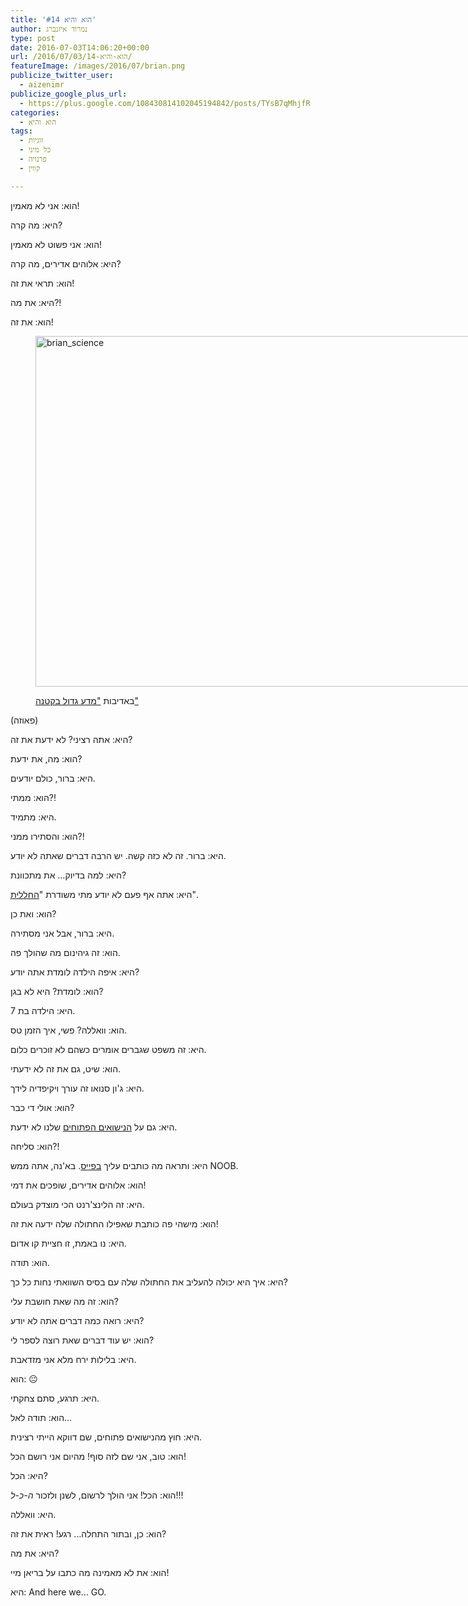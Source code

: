 ```yaml
---
title: 'הוא והיא #14'
author: נמרוד איזנברג
type: post
date: 2016-07-03T14:06:20+00:00
url: /2016/07/03/הוא-והיא-14/
featureImage: /images/2016/07/brian.png
publicize_twitter_user:
  - aizenimr
publicize_google_plus_url:
  - https://plus.google.com/108430814102045194842/posts/TYsB7qMhjfR
categories:
  - הוא והיא
tags:
  - זוגיות
  - כל מיני
  - פרנויה
  - קווין

---
```

הוא: אני לא מאמין!

היא: מה קרה?

הוא: אני פשוט לא מאמין!

היא: אלוהים אדירים, מה קרה?

הוא: תראי את זה!

היא: את מה?!

הוא: את זה!<figure id="attachment_1032" aria-describedby="caption-attachment-1032" style="width: 696px" class="wp-caption alignnone">

[<img decoding="async" loading="lazy" class="wp-image-1032 size-large" src="/images/2016/07/brian_science.jpg?w=696" alt="brian_science" width="696" height="561" srcset="/images/2016/07/brian_science.jpg 834w, /images/2016/07/brian_science-200x161.jpg 200w, /images/2016/07/brian_science-768x619.jpg 768w" sizes="(max-width: 696px) 100vw, 696px" />][1]<figcaption id="caption-attachment-1032" class="wp-caption-text">באדיבות ["מדע גדול בקטנה"][2]</figcaption></figure> 

(פאוזה)

היא: אתה רציני? לא ידעת את זה?

הוא: מה, את ידעת?

היא: ברור, כולם יודעים.

הוא: ממתי?!

היא: מתמיד.

הוא: והסתירו ממני?!

היא: ברור. זה לא כזה קשה. יש הרבה דברים שאתה לא יודע.

היא: למה בדיוק&#8230; את מתכוונת?

היא: אתה אף פעם לא יודע מתי משודרת "[החללית][3]".

הוא: ואת כן?

היא: ברור, אבל אני מסתירה.

הוא: זה גיהינום מה שהולך פה.

היא: איפה הילדה לומדת אתה יודע?

הוא: לומדת? היא לא בגן?

היא: הילדה בת 7.

הוא: וואללה? פשי, איך הזמן טס.

היא: זה משפט שגברים אומרים כשהם לא זוכרים כלום.

הוא: שיט, גם את זה לא ידעתי.

היא: ג'ון סנואו זה עורך ויקיפדיה לידך.

הוא: אולי די כבר?

היא: גם על [הנישואים הפתוחים][4] שלנו לא ידעת.

הוא: סליחה?!

היא: ותראה מה כותבים עליך [בפייס][5]. בא'נה, אתה ממש NOOB.

הוא: אלוהים אדירים, שופכים את דמי!

היא: זה הלינצ'רנט הכי מוצדק בעולם.

הוא: מישהי פה כותבת שאפילו החתולה שלה ידעה את זה!

היא: נו באמת, זו חציית קו אדום.

הוא: תודה.

היא: איך היא יכולה להעליב את החתולה שלה עם בסיס השוואתי נחות כל כך?

הוא: זה מה שאת חושבת עלי?

היא: רואה כמה דברים אתה לא יודע?

הוא: יש עוד דברים שאת רוצה לספר לי?

היא: בלילות ירח מלא אני מזדאבת.

הוא: 😐

היא: תרגע, סתם צחקתי.

הוא: תודה לאל&#8230;

היא: חוץ מהנישואים פתוחים, שם דווקא הייתי רצינית.

הוא: טוב, אני שם לזה סוף! מהיום אני רושם הכל!

היא: הכל?

הוא: הכל! אני הולך לרשום, לשנן ולזכור _ה-כ-ל_!!!

היא: וואללה.

הוא: כן, ובתור התחלה&#8230; רגע! ראית את זה?

היא: את מה?

הוא: את לא מאמינה מה כתבו על בריאן מיי!

היא: And here we&#8230; GO.

 [1]: /images/2016/07/brian_science.jpg
 [2]: https://www.facebook.com/MadaGB
 [3]: https://www.facebook.com/HaHalalit/
 [4]: /2016/05/17/%d7%94%d7%95%d7%90-%d7%95%d7%94%d7%99%d7%90-13/
 [5]: https://www.facebook.com/aizenimr/posts/10154292497465682